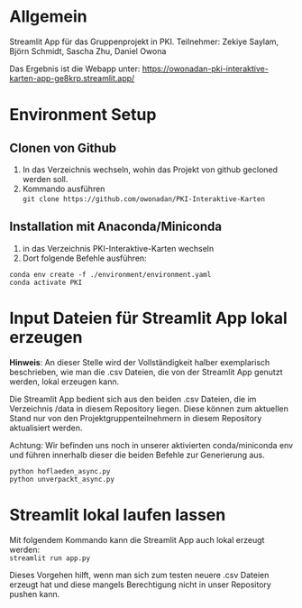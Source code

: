 # Allgemein
Streamlit App für das Gruppenprojekt in PKI. Teilnehmer: Zekiye Saylam, Björn Schmidt, Sascha Zhu, Daniel Owona

Das Ergebnis ist die Webapp unter: https://owonadan-pki-interaktive-karten-app-ge8krp.streamlit.app/

# Environment Setup
## Clonen von Github
1. In das Verzeichnis wechseln, wohin das Projekt von github gecloned werden soll.
2. Kommando ausführen  
```git clone https://github.com/owonadan/PKI-Interaktive-Karten```

## Installation mit Anaconda/Miniconda
1. in das Verzeichnis PKI-Interaktive-Karten wechseln
2. Dort folgende Befehle ausführen:  
```
conda env create -f ./environment/environment.yaml
conda activate PKI
```

# Input Dateien für Streamlit App lokal erzeugen
**Hinweis**: An dieser Stelle wird der Vollständigkeit halber exemplarisch beschrieben, 
wie man die .csv Dateien, die von der Streamlit App genutzt werden, 
lokal erzeugen kann.

Die Streamlit App bedient sich aus den beiden .csv Dateien, 
die im Verzeichnis /data in diesem Repository liegen. 
Diese können zum aktuellen Stand nur von den Projektgruppenteilnehmern in diesem Repository aktualisiert werden.  

Achtung: Wir befinden uns noch in unserer aktivierten conda/miniconda env und führen innerhalb dieser die beiden
Befehle zur Generierung aus.


```
python hoflaeden_async.py
python unverpackt_async.py
```

# Streamlit lokal laufen lassen
Mit folgendem Kommando kann die Streamlit App auch lokal erzeugt werden:  
```streamlit run app.py```  

Dieses Vorgehen hilft, wenn man sich zum testen neuere .csv Dateien erzeugt hat und diese mangels Berechtigung nicht in unser Repository pushen kann.
